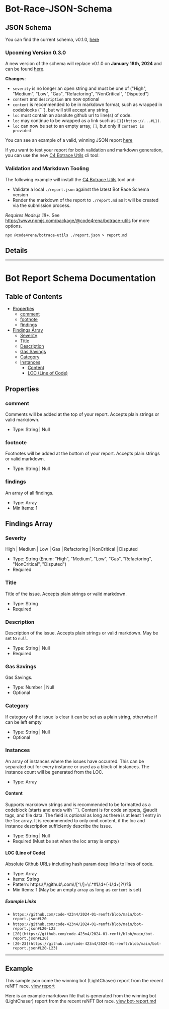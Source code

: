 # Bot-Race-JSON-Schema

## JSON Schema

You can find the current schema, v0.1.0, [here](https://github.com/code-423n4/Bot-Race-JSON-Schema/blob/v0.1.0/schema.json)

### Upcoming Version 0.3.0

A new version of the schema will replace v0.1.0 on **January 18th, 2024** and can be found [here](https://github.com/code-423n4/Bot-Race-JSON-Schema/blob/v0.3.0/schema.json).

**Changes**:

- `severity` is no longer an open string and must be one of ("High", "Medium", "Low", "Gas", "Refactoring", "NonCritical", "Disputed")
- `content` and `description` are now optional
- `content` is recommended to be in markdown format, such as wrapped in codeblocks (\`\`\`), but will still accept any string.
- `loc` must contain an absolute github url to line(s) of code.
- `loc` may continue to be wrapped as a link such as `[1](https://...#L1)`.
- `loc` can now be set to an empty array, `[]`, but only if `content is provided`

You can see an example of a valid, winning JSON report [here](./LightChaser-example.json)

If you want to test your report for both validation and markdown generation, you can use the new [C4 Botrace Utils](https://www.npmjs.com/package/@code4rena/botrace-utils) cli tool:

### Validation and Markdown Tooling
The following example will install the [C4 Botrace Utils](https://www.npmjs.com/package/@code4rena/botrace-utils) tool and:
- Validate a local `./report.json` against the latest Bot Race Schema version
- Render the markdown of the report to `./report.md` as it will be created via the submission process.

_Requires Node.js 18+_. See https://www.npmjs.com/package/@code4rena/botrace-utils for more options.

```
npx @code4rena/botrace-utils ./report.json > report.md
```

## Details

-------
# Bot Report Schema Documentation

## Table of Contents
- [Properties](#properties)
  - [comment](#comment)
  - [footnote](#footnote)
  - [findings](#findings)
- [Findings Array](#findings-array)
  - [Severity](#severity)
  - [Title](#title)
  - [Description](#description)
  - [Gas Savings](#gas-savings)
  - [Category](#category)
  - [Instances](#instances)
    - [Content](#content)
    - [LOC (Line of Code)](#loc-line-of-code)

## Properties

### comment

Comments will be added at the top of your report. Accepts plain strings or valid markdown.

- Type: String | Null

### footnote

Footnotes will be added at the bottom of your report. Accepts plain strings or valid markdown.

- Type: String | Null

### findings

An array of all findings.

- Type: Array
- Min Items: 1

## Findings Array

### Severity

High | Medium | Low | Gas | Refactoring | NonCritical | Disputed

- Type: String (Enum: "High", "Medium", "Low", "Gas", "Refactoring", "NonCritical", "Disputed")
- Required

### Title

Title of the issue. Accepts plain strings or valid markdown.

- Type: String
- Required

### Description

Description of the issue. Accepts plain strings or valid markdown. May be set to `null`.

- Type: String | Null
- Required

### Gas Savings

Gas Savings.

- Type: Number | Null
- Optional

### Category

If category of the issue is clear it can be set as a plain string, otherwise if can be left empty

- Type: String | Null
- Optional

### Instances

An array of instances where the issues have occurred. This can be separated out for every instance or used as a block of instances. The instance count will be generated from the LOC.

- Type: Array

#### Content

Supports markdown strings and is recommended to be formatted as a codeblock (starts and ends with \`\`\`). Content is for code snippets, @audit tags, and file data. The field is optional as long as there is at least 1 entry in the `loc` array. It is recommended to only omit content, if the loc and instance description sufficiently describe the issue.

- Type: String | Null
- Required (Must be set when the loc array is empty)

#### LOC (Line of Code)

Absolute Github URLs including hash param deep links to lines of code.

- Type: Array
- Items: String
- Pattern: https:\\/\\/github\\.com\\/[^\\/]+\\/.*#L\\d+(-L\\d+)?\\)?$
- Min Items: 1 (May be an empty array as long as `content` is set)

##### Example Links
- `https://github.com/code-423n4/2024-01-renft/blob/main/bot-report.json#L20`
- `https://github.com/code-423n4/2024-01-renft/blob/main/bot-report.json#L20-L23`
- `[20](https://github.com/code-423n4/2024-01-renft/blob/main/bot-report.json#L20)`
- `[20-23](https://github.com/code-423n4/2024-01-renft/blob/main/bot-report.json#L20-L23)`

------

## Example

This sample json come the winning bot (LightChaser) report from the recent reNFT race. [view report](https://github.com/code-423n4/Bot-Race-JSON-Schema/blob/main/LightChaser-example.json)

Here is an example markdown file that is generated from the winning bot (LightChaser) report from the recent reNFT Bot race. [view bot-report.md](https://github.com/code-423n4/2024-01-renft/blob/main/bot-report.md)
